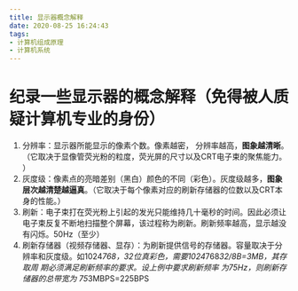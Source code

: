 ```yaml
---
title: 显示器概念解释
date: 2020-08-25 16:24:43
tags: 
- 计算机组成原理
- 计算机系统
---
```


# 纪录一些显示器的概念解释（免得被人质疑计算机专业的身份）
1. 分辨率：显示器所能显示的像素个数。像素越密， 分辨率越高，**图象越清晰**。（它取决于显像管荧光粉的粒度，荧光屏的尺寸以及CRT电子束的聚焦能力。 ）
2. 灰度级：像素点的亮暗差别（黑白）颜色的不同（彩色）。灰度级越多，**图象层次越清楚越逼真**。（它取决于每个像素对应的刷新存储器的位数以及CRT本身的性能。）
3. 刷新：电子束打在荧光粉上引起的发光只能维持几十毫秒的时间。因此必须让电子束反复不断地扫描整个屏幕，该过程称为刷新。刷新频率越高，显示越没有闪烁。50Hz（至少） 
4. 刷新存储器（视频存储器、显存）：为刷新提供信号的存储器。容量取决于分辨率和灰度级。如1024*768，32位真彩色，需要1024*768*32/8B=3MB，其存取周 期必须满足刷新频率的要求。设上例中要求刷新频率 为75Hz，则刷新存储器的总带宽为 75*3MBPS=225BPS
